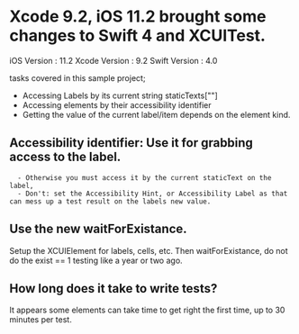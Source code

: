 
# Xcode 9.2, iOS 11.2 brought some changes to Swift 4 and XCUITest.

iOS Version : 11.2
Xcode Version : 9.2
Swift Version : 4.0

tasks covered in this sample project;
- Accessing Labels by its current string staticTexts[""]
- Accessing elements by their accessibility identifier
- Getting the value of the current label/item depends on the element kind.


## Accessibility identifier: Use it for grabbing access to the label.
      - Otherwise you must access it by the current staticText on the label,
      - Don't: set the Accessibility Hint, or Accessibility Label as that can mess up a test result on the labels new value.
       
## Use the new waitForExistance.
Setup the XCUIElement for labels, cells, etc. Then waitForExistance, do not do the exist == 1 testing like a year or two ago.
    
## How long does it take to write tests?
It appears some elements can take time to get right the first time, up to 30 minutes per test.

    
    
